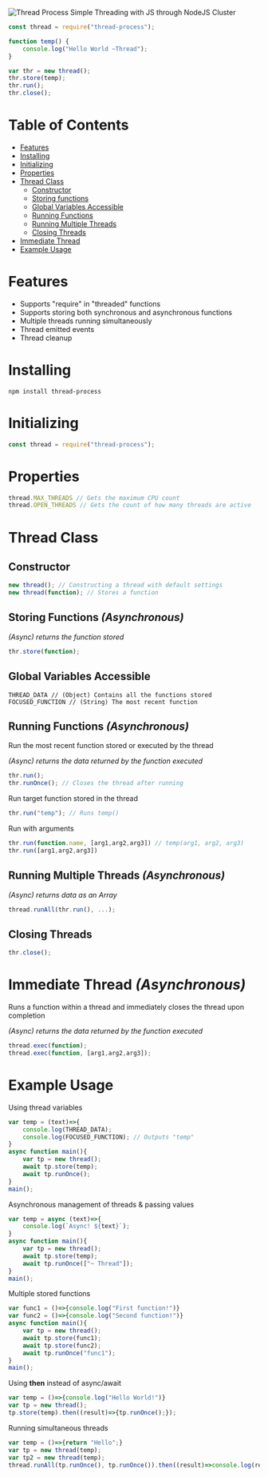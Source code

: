 ![Thread Process](https://github.com/PotatoParser/threadProcess/blob/master/thread-process.png?raw=true)
Simple Threading with JS through NodeJS Cluster
```javascript
const thread = require("thread-process");

function temp() {
    console.log("Hello World ~Thread");
}

var thr = new thread();
thr.store(temp);
thr.run();
thr.close();
```
# Table of Contents
+ [Features](#features)
+ [Installing](#installing)
+ [Initializing](#initializing)
+ [Properties](#properties)
+ [Thread Class](#thread-class)
	+ [Constructor](#constructor)
	+ [Storing functions](#storing-functions-asynchronous)
	+ [Global Variables Accessible](#global-variables-accessible)
	+ [Running Functions](#running-functions-asynchronous)
	+ [Running Multiple Threads](#running-multiple-threads-asynchronous)
	+ [Closing Threads](#closing-threads)
+ [Immediate Thread](#immediate-thread-asynchronous)
+ [Example Usage](#example-usage)

# Features
+ Supports "require" in "threaded" functions
+ Supports storing both synchronous and asynchronous functions
+ Multiple threads running simultaneously
+ Thread emitted events
+ Thread cleanup

# Installing
`npm install thread-process`
# Initializing
```javascript
const thread = require("thread-process");
```
# Properties
```javascript
thread.MAX_THREADS // Gets the maximum CPU count
thread.OPEN_THREADS // Gets the count of how many threads are active
```
# Thread Class
## Constructor
```javascript
new thread(); // Constructing a thread with default settings
new thread(function); // Stores a function
```
## Storing Functions *(Asynchronous)*
*(Async) returns the function stored*
```javascript
thr.store(function);
```
## Global Variables Accessible
```javscript
THREAD_DATA // (Object) Contains all the functions stored
FOCUSED_FUNCTION // (String) The most recent function
```
## Running Functions *(Asynchronous)*
Run the most recent function stored or executed by the thread

*(Async) returns the data returned by the function executed*
```javascript
thr.run();
thr.runOnce(); // Closes the thread after running
```
Run target function stored in the thread
```javascript
thr.run("temp"); // Runs temp()
```
Run with arguments
```javascript
thr.run(function.name, [arg1,arg2,arg3]) // temp(arg1, arg2, arg3)
thr.run([arg1,arg2,arg3])
```
## Running Multiple Threads *(Asynchronous)*

*(Async) returns data as an Array*
```javascript
thread.runAll(thr.run(), ...);
```
## Closing Threads
```javascript
thr.close();
```
# Immediate Thread *(Asynchronous)*
Runs a function within a thread and immediately closes the thread upon completion

*(Async) returns the data returned by the function executed*
```javascript
thread.exec(function);
thread.exec(function, [arg1,arg2,arg3]);
```
# Example Usage
Using thread variables
```javascript
var temp = (text)=>{
    console.log(THREAD_DATA);
    console.log(FOCUSED_FUNCTION); // Outputs "temp"
}
async function main(){
    var tp = new thread();
    await tp.store(temp);
    await tp.runOnce();
}
main();
```
Asynchronous management of threads & passing values
```javascript
var temp = async (text)=>{
    console.log(`Async! ${text}`);
}
async function main(){
    var tp = new thread();
    await tp.store(temp);
    await tp.runOnce(["~ Thread"]);
}
main();
```
Multiple stored functions
```javascript
var func1 = ()=>{console.log("First function!")}
var func2 = ()=>{console.log("Second function!")}
async function main(){
    var tp = new thread();
    await tp.store(func1);
    await tp.store(func2);
    await tp.runOnce("func1");
}
main();
```
Using **then** instead of async/await
```javascript
var temp = ()=>{console.log("Hello World!")}
var tp = new thread();
tp.store(temp).then((result)=>{tp.runOnce();});
```
Running simultaneous threads
```javascript
var temp = ()=>{return "Hello";}
var tp = new thread(temp);
var tp2 = new thread(temp);
thread.runAll(tp.runOnce(), tp.runOnce()).then((result)=>console.log(result));
```
